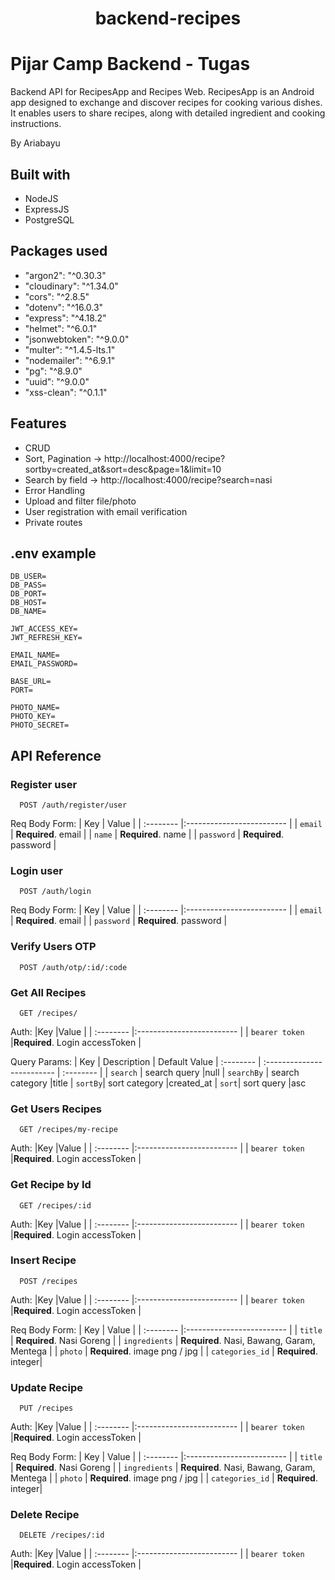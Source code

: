 <h1 align="center">backend-recipes</h1>

# Pijar Camp Backend - Tugas

Backend API for RecipesApp and Recipes Web.
RecipesApp is an Android app designed to exchange and discover recipes for cooking various dishes. It enables users to share recipes, along with detailed ingredient and cooking instructions.

By Ariabayu

## Built with

- NodeJS
- ExpressJS
- PostgreSQL

## Packages used

- "argon2": "^0.30.3"
- "cloudinary": "^1.34.0"
- "cors": "^2.8.5"
- "dotenv": "^16.0.3"
- "express": "^4.18.2"
- "helmet": "^6.0.1"
- "jsonwebtoken": "^9.0.0"
- "multer": "^1.4.5-lts.1"
- "nodemailer": "^6.9.1"
- "pg": "^8.9.0"
- "uuid": "^9.0.0"
- "xss-clean": "^0.1.1"

## Features

- CRUD
- Sort, Pagination -> http://localhost:4000/recipe?sortby=created_at&sort=desc&page=1&limit=10
- Search by field -> http://localhost:4000/recipe?search=nasi
- Error Handling
- Upload and filter file/photo
- User registration with email verification
- Private routes

## .env example

```
DB_USER=
DB_PASS=
DB_PORT=
DB_HOST=
DB_NAME=

JWT_ACCESS_KEY=
JWT_REFRESH_KEY=

EMAIL_NAME=
EMAIL_PASSWORD=

BASE_URL=
PORT=

PHOTO_NAME=
PHOTO_KEY=
PHOTO_SECRET=
```



## API Reference

### Register user
```http
  POST /auth/register/user
```
Req Body Form: 
| Key | Value |
| :-------- |:------------------------- |
| `email` | **Required**. email |
| `name` | **Required**. name |
| `password` | **Required**. password |

### Login user
```http
  POST /auth/login
```
Req Body Form: 
| Key | Value |
| :-------- |:------------------------- |
| `email` | **Required**. email |
| `password` | **Required**. password |

### Verify Users OTP
```http
  POST /auth/otp/:id/:code
```

### Get All Recipes
```http
  GET /recipes/
```
Auth:
|Key |Value                |
| :-------- |:------------------------- |
| `bearer token` |**Required**. Login accessToken |

Query Params: 
| Key | Description | Default Value
| :-------- | :------------------------- | :-------- |
| `search` | search query  |null
| `searchBy` | search category |title
| `sortBy`| sort category |created_at
| `sort`| sort query |asc

### Get Users Recipes
```http
  GET /recipes/my-recipe
```
Auth:
|Key |Value                |
| :-------- |:------------------------- |
| `bearer token` |**Required**. Login accessToken |

### Get Recipe by Id
```http
  GET /recipes/:id
```
Auth:
|Key |Value                |
| :-------- |:------------------------- |
| `bearer token` |**Required**. Login accessToken |

### Insert Recipe

```http
  POST /recipes
```
Auth:
|Key |Value                |
| :-------- |:------------------------- |
| `bearer token` |**Required**. Login accessToken |

Req Body Form: 
| Key | Value |
| :-------- |:------------------------- |
| `title` | **Required**. Nasi Goreng |
| `ingredients` | **Required**. Nasi, Bawang, Garam, Mentega |
| `photo` | **Required**. image png / jpg |
| `categories_id` | **Required**. integer|

### Update Recipe

```http
  PUT /recipes
```
Auth:
|Key |Value                |
| :-------- |:------------------------- |
| `bearer token` |**Required**. Login accessToken |

Req Body Form: 
| Key | Value |
| :-------- |:------------------------- |
| `title` | **Required**. Nasi Goreng |
| `ingredients` | **Required**. Nasi, Bawang, Garam, Mentega |
| `photo` | **Required**. image png / jpg |
| `categories_id` | **Required**. integer|

### Delete Recipe

```http
  DELETE /recipes/:id
```
Auth:
|Key |Value                |
| :-------- |:------------------------- |
| `bearer token` |**Required**. Login accessToken |
